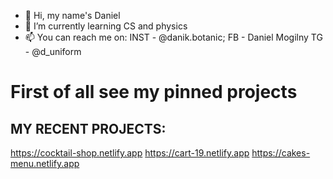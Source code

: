 - 👋 Hi, my name's Daniel
- 🌱 I’m currently learning CS and physics
- 📫 You can reach me on: 
INST -  @danik.botanic; 
FB - Daniel Mogilny
TG -  @d_uniform

# First of all see my pinned projects

## MY RECENT PROJECTS:
https://cocktail-shop.netlify.app
https://cart-19.netlify.app
https://cakes-menu.netlify.app
